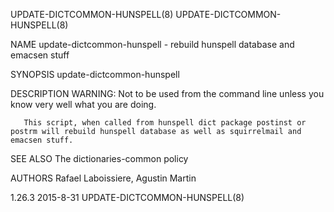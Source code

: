 UPDATE-DICTCOMMON-HUNSPELL(8)                                                                                                                                               UPDATE-DICTCOMMON-HUNSPELL(8)

NAME
       update-dictcommon-hunspell - rebuild hunspell database and emacsen stuff

SYNOPSIS
        update-dictcommon-hunspell

DESCRIPTION
       WARNING: Not to be used from the command line unless you know very well what you are doing.

       This script, when called from hunspell dict package postinst or postrm will rebuild hunspell database as well as squirrelmail and emacsen stuff.

SEE ALSO
       The dictionaries-common policy

AUTHORS
       Rafael Laboissiere, Agustin Martin

1.26.3                                                                                          2015-8-31                                                                   UPDATE-DICTCOMMON-HUNSPELL(8)
